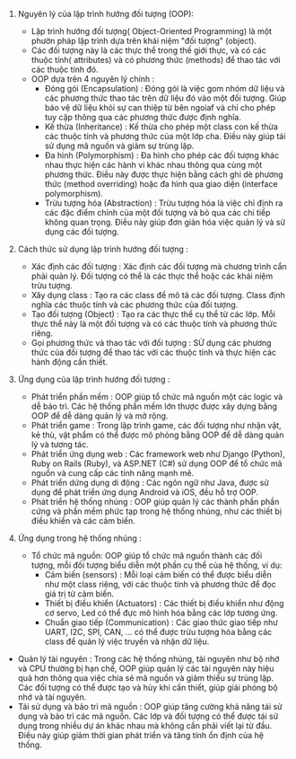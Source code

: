 1. Nguyên lý của lập trình hướng đối tượng (OOP):
   - Lập trình hướng đối tượng( Object-Oriented Programming) là một phườn pháp lập trình dựa trên khái niệm "đối tượng" (object).
   - Các đối tượng này là các thực thể trong thế giới thực, và có các thuộc tính( attributes) và có phương thức (methods) để thao tác với các thuộc tính đó.
   - OOP dựa trên 4 nguyên lý chính :
      + Đóng gói (Encapsulation) : Đóng gói là việc gom nhóm dữ liệu và các phương thức thao tác trên dữ liệu đó vào một đối tượng. Giúp báo vệ dữ liệu khỏi sự can thiệp từ bên ngoiaf và chỉ cho phép tuy cập thông qua các phương thức được định nghĩa.
      + Kế thừa (Inheritance) : Kế thừa cho phép một class con kế thừa các thuộc tính và phương thức của một lớp cha. Điều này giúp tái sử dụng mã nguồn và giảm sự trùng lặp.
      + Đa hình (Polymorphism) : Đa hình cho phép các đối tượng khác nhau thực hiện các hành vi khác nhau thông qua cùng một phương thức. Điều này được thực hiện bằng cách ghi dè phương thức (method overriding) hoặc đa hình qua giao diện (interface polymorphism).
      + Trừu tượng hóa (Abstraction) : Trừu tượng hóa là việc chỉ định ra các đặc điểm chính của một đối tượng và bỏ qua các chi tiếp không quan trọng. Điều này giúp đơn giản hóa việc quản lý và sử dụng các đối tượng.

2. Cách thức sử dụng lập trình hướng đối tượng :
   - Xác định các đối tượng : Xác định các đối tượng mà chương trình cẩn phải quản lý. Đối tượng có thể là các thực thể hoặc các khái niệm trừu tượng.
   - Xây dụng class : Tạo ra các class để mô tả các đối tượng. Class định nghĩa các thuộc tính và các phương thức của đối tượng.
   - Tạo đối tượng (Object) : Tạo ra các thực thể cụ thể từ các lớp. Mỗi thực thể này là một đối tượng và có các thuộc tính và phương thức riêng.
   - Gọi phương thức và thao tác với đối tượng : SỬ dụng các phương thức của đối tượng để thao tác với các thuộc tính và thực hiện các hành động cần thiết.

3. Ứng dụng của lập trình hướng đối tượng :
   - Phát triển phần mềm : OOP giúp tổ chức mã nguồn một các logic và dễ bảo trì. Các hệ thống phần mềm lớn thược được xây dựng bằng OOP để dễ dàng quản lý và mở rộng.
   - Phát triển game : Trong lập trình game, các đối tượng như nhận vật, kẻ thù, vật phẩm có thể được mô phỏng bằng OOP để dễ dàng quản lý và tương tác.
   - Phát triển ứng dụng web : Các framework web như Django (Python), Ruby on Rails (Ruby), và ASP.NET (C#) sử dụng OOP để tổ chức mã nguồn và cung cấp các tính năng mạnh mẽ.
   - Phát triển dứng dụng di động : Các ngôn ngữ như Java, được sử dụng để phát triển ứng dụng Android và iOS, đều hỗ trợ OOP.
   - Phát triển hệ thống nhúng : OOP giúp quản lý các thành phần phần cứng và phần mềm phức tạp trong hệ thống nhúng, như các thiết bị điều khiển và các cảm biến.

4. Ứng dụng trong hệ thống nhúng :
   - Tổ chức mã nguồn: OOP giúp tổ chức mã nguồn thành các đối tượng, mỗi đối tượng biểu diễn một phần cụ thể của hệ thống, ví dụ:
       + Cảm biến (sensors) : Mỗi loại cảm biến có thể được biểu diễn như một class riêng, với các thuộc tính và phương thức để đọc giá trị từ cảm biến.
       + Thiết bị điều khiển (Actuators) : Các thiết bị điều khiển như động cơ servo, Led có thể đực mô hình hóa bằng các lớp tương ứng.
       + Chuẩn giao tiếp (Communication) : Các giao thức giao tiếp như UART, I2C, SPI, CAN, ... có thể được trừu tượng hóa bằng các class để quản lý việc truyền và nhận dữ liệu.
  - Quản lý tài nguyên : Trong các hệ thống nhúng, tài nguyên như bộ nhớ và CPU thường bị hạn chế, OOP giúp quản lý các tài nguyên này hiệu quả hơn thông qua việc chia sẻ mã nguồn và giảm thiểu sự trùng lặp. Các đối tượng có thể được tạo và hủy khi cần thiết, giúp giải phóng bộ nhớ và tài nguyên.
  - Tái sử dụng và bảo trì mã nguồn : OOP giúp tăng cường khả năng tái sử dụng và bảo trì các mã nguồn. Các lớp và đối tượng có thể được tái sử dụng trong nhiều dự án khác nhau mà không cần phải viết lại từ đầu. Điều này giúp giảm thời gian phát triển và tăng tính ổn định của hệ thống.
    
